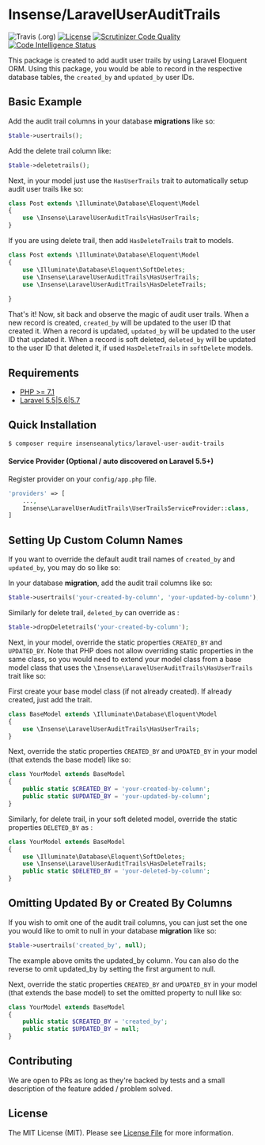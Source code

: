 # Insense/LaravelUserAuditTrails

![Travis (.org)](https://img.shields.io/travis/insenseanalytics/laravel-user-audit-trails/master.svg)
[![License](https://img.shields.io/github/license/mashape/apistatus.svg)](https://packagist.org/packages/insenseanalytics/laravel-user-audit-trails)
[![Scrutinizer Code Quality](https://scrutinizer-ci.com/g/insenseanalytics/laravel-user-audit-trails/badges/quality-score.png?b=master)](https://scrutinizer-ci.com/g/insenseanalytics/laravel-user-audit-trails/?branch=master)
[![Code Intelligence Status](https://scrutinizer-ci.com/g/insenseanalytics/laravel-user-audit-trails/badges/code-intelligence.svg?b=master)](https://scrutinizer-ci.com/code-intelligence)

This package is created to add audit user trails by using Laravel Eloquent ORM. Using this package, you would be able to record in the respective database tables, the `created_by` and `updated_by` user IDs.

## Basic Example

Add the audit trail columns in your database **migrations** like so:

```php
$table->usertrails();
```

Add the delete trail column like:

```php
$table->deletetrails();
```

Next, in your model just use the `HasUserTrails` trait to automatically setup audit user trails like so:
```php
class Post extends \Illuminate\Database\Eloquent\Model
{
    use \Insense\LaravelUserAuditTrails\HasUserTrails;
}
```

If you are using delete trail, then add `HasDeleteTrails` trait to models. 

```php
class Post extends \Illuminate\Database\Eloquent\Model
{
    use \Illuminate\Database\Eloquent\SoftDeletes;
    use \Insense\LaravelUserAuditTrails\HasUserTrails;
    use \Insense\LaravelUserAuditTrails\HasDeleteTrails;
    
}
```

That's it! Now, sit back and observe the magic of audit user trails. When a new record is created, `created_by` will be updated to the user ID that created it. When a record is updated, `updated_by` will be updated to the user ID that updated it. When a record is soft deleted, `deleted_by` will be updated to the user ID that deleted it, if used `HasDeleteTrails` in `softDelete` models.

## Requirements
- [PHP >= 7.1](http://php.net/)
- [Laravel 5.5|5.6|5.7](https://github.com/laravel/framework)

## Quick Installation
```bash
$ composer require insenseanalytics/laravel-user-audit-trails
```

#### Service Provider (Optional / auto discovered on Laravel 5.5+)
Register provider on your `config/app.php` file.
```php
'providers' => [
    ...,
    Insense\LaravelUserAuditTrails\UserTrailsServiceProvider::class,
]
```

## Setting Up Custom Column Names
If you want to override the default audit trail names of `created_by` and `updated_by`, you may do so like so:

In your database **migration**, add the audit trail columns like so:
```php
$table->usertrails('your-created-by-column', 'your-updated-by-column');
```
Similarly for delete trail, `deleted_by` can override as : 

```php
$table->dropDeletetrails('your-created-by-column');
```
Next, in your model, override the static properties `CREATED_BY` and `UPDATED_BY`. Note that PHP does not allow overriding static properties in the same class, so you would need to extend your model class from a base model class that uses the `\Insense\LaravelUserAuditTrails\HasUserTrails` trait like so:

First create your base model class (if not already created). If already created, just add the trait.

```php
class BaseModel extends \Illuminate\Database\Eloquent\Model
{
    use \Insense\LaravelUserAuditTrails\HasUserTrails;
}
```
Next, override the static properties `CREATED_BY` and `UPDATED_BY` in your model (that extends the base model) like so:

```php
class YourModel extends BaseModel
{
    public static $CREATED_BY = 'your-created-by-column';
    public static $UPDATED_BY = 'your-updated-by-column';
}
```

Similarly, for delete trail, in your soft deleted model, override the static properties `DELETED_BY` as :

```php
class YourModel extends BaseModel
{
    use \Illuminate\Database\Eloquent\SoftDeletes;
    use \Insense\LaravelUserAuditTrails\HasDeleteTrails;
    public static $DELETED_BY = 'your-deleted-by-column';
}
```
 
## Omitting Updated By or Created By Columns
If you wish to omit one of the audit trail columns, you can just set the one you would like to omit to null in your database **migration** like so:

```php
$table->usertrails('created_by', null);
```
The example above omits the updated_by column. You can also do the reverse to omit updated_by by setting the first argument to null.

Next, override the static properties `CREATED_BY` and `UPDATED_BY` in your model (that extends the base model) to set the omitted property to null like so:

```php
class YourModel extends BaseModel
{
    public static $CREATED_BY = 'created_by';
    public static $UPDATED_BY = null;
}
```

## Contributing
We are open to PRs as long as they're backed by tests and a small description of the feature added / problem solved.

## License

The MIT License (MIT). Please see [License File](https://github.com/insenseanalytics/laravel-user-audit-trails/blob/master/LICENSE.txt) for more information.
